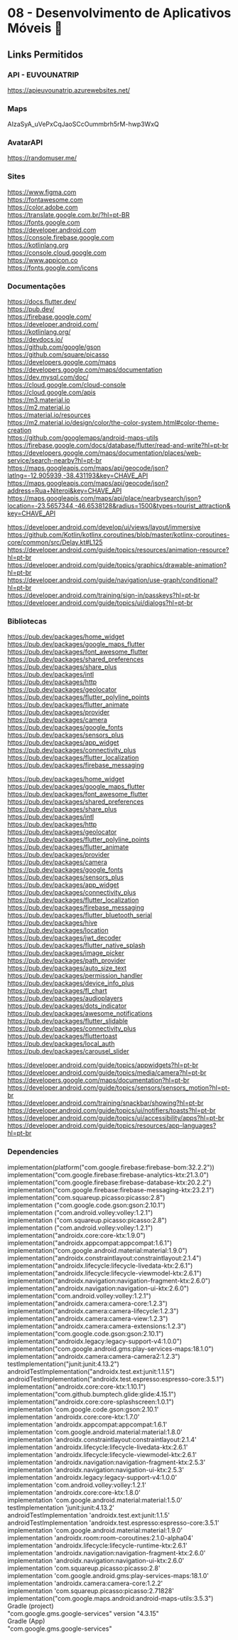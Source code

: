 # 08 - Desenvolvimento de Aplicativos Móveis 📱

## Links Permitidos
### API - EUVOUNATRIP
https://apieuvounatrip.azurewebsites.net/<br>

### Maps
AIzaSyA_uVePxCqJaoSCcOummbrh5rM-hwp3WxQ<br>

### AvatarAPI
https://randomuser.me/

### Sites
https://www.figma.com <br>
https://fontawesome.com <br>
https://color.adobe.com <br>
https://translate.google.com.br/?hl=pt-BR<br>
https://fonts.google.com<br>
https://developer.android.com<br>
https://console.firebase.google.com<br>
https://kotlinlang.org<br>
https://console.cloud.google.com<br>
https://www.appicon.co<br>
https://fonts.google.com/icons<br>

### Documentações
https://docs.flutter.dev/<br>
https://pub.dev/<br>
https://firebase.google.com/<br>
https://developer.android.com/<br>
https://kotlinlang.org/<br>
https://devdocs.io/<br>
https://github.com/google/gson<br>
https://github.com/square/picasso<br>
https://developers.google.com/maps<br>
https://developers.google.com/maps/documentation<br>
https://dev.mysql.com/doc/<br>
https://cloud.google.com/cloud-console<br>
https://cloud.google.com/apis<br>
https://m3.material.io<br>
https://m2.material.io<br>
https://material.io/resources<br>
https://m2.material.io/design/color/the-color-system.html#color-theme-creation<br>
https://github.com/googlemaps/android-maps-utils<br>
https://firebase.google.com/docs/database/flutter/read-and-write?hl=pt-br<br>
https://developers.google.com/maps/documentation/places/web-service/search-nearby?hl=pt-br<br>
https://maps.googleapis.com/maps/api/geocode/json?latlng=-12.905939,-38.431193&key=CHAVE_API<br>
https://maps.googleapis.com/maps/api/geocode/json?address=Rua+Niteroi&key=CHAVE_API<br>
https://maps.googleapis.com/maps/api/place/nearbysearch/json?location=-23.5657344,-46.6538128&radius=1500&types=tourist_attraction&key=CHAVE_API<br>

https://developer.android.com/develop/ui/views/layout/immersive<br>
https://github.com/Kotlin/kotlinx.coroutines/blob/master/kotlinx-coroutines-core/common/src/Delay.kt#L125<br>
https://developer.android.com/guide/topics/resources/animation-resource?hl=pt-br<br>
https://developer.android.com/guide/topics/graphics/drawable-animation?hl=pt-br<br>
https://developer.android.com/guide/navigation/use-graph/conditional?hl=pt-br<br>
https://developer.android.com/training/sign-in/passkeys?hl=pt-br<br>
https://developer.android.com/guide/topics/ui/dialogs?hl=pt-br<br>


### Bibliotecas
https://pub.dev/packages/home_widget<br>
https://pub.dev/packages/google_maps_flutter<br>
https://pub.dev/packages/font_awesome_flutter<br>
https://pub.dev/packages/shared_preferences<br>
https://pub.dev/packages/share_plus<br>
https://pub.dev/packages/intl<br>
https://pub.dev/packages/http<br>
https://pub.dev/packages/geolocator<br>
https://pub.dev/packages/flutter_polyline_points<br>
https://pub.dev/packages/flutter_animate<br>
https://pub.dev/packages/provider<br>
https://pub.dev/packages/camera<br>
https://pub.dev/packages/google_fonts<br>
https://pub.dev/packages/sensors_plus<br>
https://pub.dev/packages/app_widget<br>
https://pub.dev/packages/connectivity_plus<br>
https://pub.dev/packages/flutter_localization<br>
https://pub.dev/packages/firebase_messaging<br>

https://pub.dev/packages/home_widget<br>
https://pub.dev/packages/google_maps_flutter<br>
https://pub.dev/packages/font_awesome_flutter<br>
https://pub.dev/packages/shared_preferences<br>
https://pub.dev/packages/share_plus<br>
https://pub.dev/packages/intl<br>
https://pub.dev/packages/http<br>
https://pub.dev/packages/geolocator<br>
https://pub.dev/packages/flutter_polyline_points<br>
https://pub.dev/packages/flutter_animate<br>
https://pub.dev/packages/provider<br>
https://pub.dev/packages/camera<br>
https://pub.dev/packages/google_fonts<br>
https://pub.dev/packages/sensors_plus<br>
https://pub.dev/packages/app_widget<br>
https://pub.dev/packages/connectivity_plus<br>
https://pub.dev/packages/flutter_localization<br>
https://pub.dev/packages/firebase_messaging<br>
https://pub.dev/packages/flutter_bluetooth_serial<br>
https://pub.dev/packages/hive<br>
https://pub.dev/packages/location<br>
https://pub.dev/packages/jwt_decoder<br>
https://pub.dev/packages/flutter_native_splash<br>
https://pub.dev/packages/image_picker<br>
https://pub.dev/packages/path_provider<br>
https://pub.dev/packages/auto_size_text<br>
https://pub.dev/packages/permission_handler<br>
https://pub.dev/packages/device_info_plus<br>
https://pub.dev/packages/fl_chart<br>
https://pub.dev/packages/audioplayers<br>
https://pub.dev/packages/dots_indicator<br>
https://pub.dev/packages/awesome_notifications<br>
https://pub.dev/packages/flutter_slidable<br>
https://pub.dev/packages/connectivity_plus<br>
https://pub.dev/packages/fluttertoast<br>
https://pub.dev/packages/local_auth<br>
https://pub.dev/packages/carousel_slider<br>

https://developer.android.com/guide/topics/appwidgets?hl=pt-br<br>
https://developer.android.com/guide/topics/media/camera?hl=pt-br<br>
https://developers.google.com/maps/documentation?hl=pt-br<br>
https://developer.android.com/guide/topics/sensors/sensors_motion?hl=pt-br<br>
https://developer.android.com/training/snackbar/showing?hl=pt-br<br>
https://developer.android.com/guide/topics/ui/notifiers/toasts?hl=pt-br<br>
https://developer.android.com/guide/topics/ui/accessibility/apps?hl=pt-br<br>
https://developer.android.com/guide/topics/resources/app-languages?hl=pt-br<br>


### Dependencies
implementation(platform("com.google.firebase:firebase-bom:32.2.2"))<br>
implementation("com.google.firebase:firebase-analytics-ktx:21.3.0")<br>
implementation("com.google.firebase:firebase-database-ktx:20.2.2")<br>
implementation("com.google.firebase:firebase-messaging-ktx:23.2.1")<br>
implementation("com.squareup.picasso:picasso:2.8")<br>
implementation ("com.google.code.gson:gson:2.10.1")<br>
implementation ("com.android.volley:volley:1.2.1")<br>
implementation ("com.squareup.picasso:picasso:2.8")<br>
implementation ("com.android.volley:volley:1.2.1")<br>
implementation("androidx.core:core-ktx:1.9.0")<br>
implementation("androidx.appcompat:appcompat:1.6.1")<br>
implementation("com.google.android.material:material:1.9.0")<br>
implementation("androidx.constraintlayout:constraintlayout:2.1.4")<br>
implementation("androidx.lifecycle:lifecycle-livedata-ktx:2.6.1")<br>
implementation("androidx.lifecycle:lifecycle-viewmodel-ktx:2.6.1")<br>
implementation("androidx.navigation:navigation-fragment-ktx:2.6.0")<br>
implementation("androidx.navigation:navigation-ui-ktx:2.6.0")<br>
implementation("com.android.volley:volley:1.2.1")<br>
implementation("androidx.camera:camera-core:1.2.3")<br>
implementation("androidx.camera:camera-lifecycle:1.2.3")<br>
implementation("androidx.camera:camera-view:1.2.3")<br>
implementation("androidx.camera:camera-extensions:1.2.3")<br>
implementation("com.google.code.gson:gson:2.10.1")<br>
implementation("androidx.legacy:legacy-support-v4:1.0.0")<br>
implementation("com.google.android.gms:play-services-maps:18.1.0")<br>
implementation("androidx.camera:camera-camera2:1.2.3")<br>
testImplementation("junit:junit:4.13.2")<br>
androidTestImplementation("androidx.test.ext:junit:1.1.5")<br>
androidTestImplementation("androidx.test.espresso:espresso-core:3.5.1")<br>
implementation("androidx.core:core-ktx:1.10.1")<br>
implementation("com.github.bumptech.glide:glide:4.15.1")<br>
implementation("androidx.core:core-splashscreen:1.0.1")<br>
implementation 'com.google.code.gson:gson:2.10.1'<br>
implementation 'androidx.core:core-ktx:1.7.0'<br>
implementation 'androidx.appcompat:appcompat:1.6.1'<br>
implementation 'com.google.android.material:material:1.8.0'<br>
implementation 'androidx.constraintlayout:constraintlayout:2.1.4'<br>
implementation 'androidx.lifecycle:lifecycle-livedata-ktx:2.6.1'<br>
implementation 'androidx.lifecycle:lifecycle-viewmodel-ktx:2.6.1'<br>
implementation 'androidx.navigation:navigation-fragment-ktx:2.5.3'<br>
implementation 'androidx.navigation:navigation-ui-ktx:2.5.3'<br>
implementation 'androidx.legacy:legacy-support-v4:1.0.0'<br>
implementation 'com.android.volley:volley:1.2.1'<br>
implementation 'androidx.core:core-ktx:1.8.0'<br>
implementation 'com.google.android.material:material:1.5.0'<br>
testImplementation 'junit:junit:4.13.2'<br>
androidTestImplementation 'androidx.test.ext:junit:1.1.5'<br>
androidTestImplementation 'androidx.test.espresso:espresso-core:3.5.1'<br>
implementation 'com.google.android.material:material:1.9.0'<br>
implementation 'androidx.room:room-coroutines:2.1.0-alpha04'<br>
implementation 'androidx.lifecycle:lifecycle-runtime-ktx:2.6.1'<br>
implementation 'androidx.navigation:navigation-fragment-ktx:2.6.0'<br>
implementation 'androidx.navigation:navigation-ui-ktx:2.6.0'<br>
implementation 'com.squareup.picasso:picasso:2.8'<br>
implementation 'com.google.android.gms:play-services-maps:18.1.0'<br>
implementation 'androidx.camera:camera-core:1.2.2'<br>
implementation 'com.squareup.picasso:picasso:2.71828'<br>
implementation("com.google.maps.android:android-maps-utils:3.5.3")<br>
Gradle (project)<br>
"com.google.gms.google-services" version "4.3.15"<br>
Gradle (App)<br>
"com.google.gms.google-services"<br>



